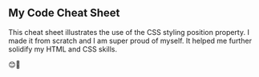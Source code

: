 ## My Code Cheat Sheet

This cheat sheet illustrates the use of the CSS styling position property.
I made it from scratch and I am super proud of myself.
It helped me further solidify my HTML and CSS skills. 

😊💃
